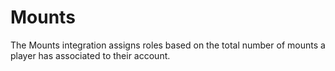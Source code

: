 # Mounts

The Mounts integration assigns roles based on the total number of mounts a player has associated to their account.